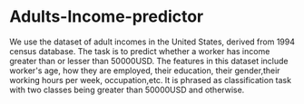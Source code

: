 # Adults-Income-predictor
We use the dataset of adult incomes in the United States, derived from 1994 census database. The task is to predict whether a worker has income greater than or lesser than 50000USD. The features in this dataset include worker's age, how they are employed, their education, their gender,their working hours per week, occupation,etc. It is phrased as classification task with two classes being greater than 50000USD and otherwise.
